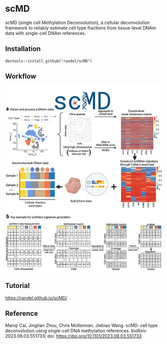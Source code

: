 # scMD
scMD (single cell Methylation Deconvolution), a cellular deconvolution framework to reliably estimate cell type fractions from tissue-level DNAm data with single-cell DNAm references. 


## Installation
```
devtools::install_github("randel/scMD")
```

## Workflow
<img src = "./man/figures/scMDFigure1.png">


Tutorial
-----------------
https://randel.github.io/scMD/




## Reference
Manqi Cai, Jingtian Zhou, Chris McKennan, Jiebiao Wang.
scMD: cell type deconvolution using single-cell DNA methylation references.
bioRxiv 2023.08.03.551733; doi: https://doi.org/10.1101/2023.08.03.551733
